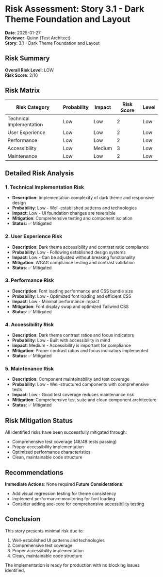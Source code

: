 # Risk Assessment: Story 3.1 - Dark Theme Foundation and Layout

**Date**: 2025-01-27  
**Reviewer**: Quinn (Test Architect)  
**Story**: 3.1 - Dark Theme Foundation and Layout

## Risk Summary

**Overall Risk Level**: LOW  
**Risk Score**: 2/10

## Risk Matrix

| Risk Category | Probability | Impact | Risk Score | Level |
|---------------|-------------|---------|------------|-------|
| Technical Implementation | Low | Low | 2 | Low |
| User Experience | Low | Low | 2 | Low |
| Performance | Low | Low | 2 | Low |
| Accessibility | Low | Medium | 3 | Low |
| Maintenance | Low | Low | 2 | Low |

## Detailed Risk Analysis

### 1. Technical Implementation Risk
- **Description**: Implementation complexity of dark theme and responsive design
- **Probability**: Low - Well-established patterns and technologies
- **Impact**: Low - UI foundation changes are reversible
- **Mitigation**: Comprehensive testing and component isolation
- **Status**: ✅ Mitigated

### 2. User Experience Risk
- **Description**: Dark theme accessibility and contrast ratio compliance
- **Probability**: Low - Following established design systems
- **Impact**: Low - Can be adjusted without breaking functionality
- **Mitigation**: WCAG compliance testing and contrast validation
- **Status**: ✅ Mitigated

### 3. Performance Risk
- **Description**: Font loading performance and CSS bundle size
- **Probability**: Low - Optimized font loading and efficient CSS
- **Impact**: Low - Minimal performance impact
- **Mitigation**: Font display swap and optimized Tailwind CSS
- **Status**: ✅ Mitigated

### 4. Accessibility Risk
- **Description**: Dark theme contrast ratios and focus indicators
- **Probability**: Low - Built with accessibility in mind
- **Impact**: Medium - Accessibility is important for compliance
- **Mitigation**: Proper contrast ratios and focus indicators implemented
- **Status**: ✅ Mitigated

### 5. Maintenance Risk
- **Description**: Component maintainability and test coverage
- **Probability**: Low - Well-structured components with comprehensive tests
- **Impact**: Low - Good test coverage reduces maintenance risk
- **Mitigation**: Comprehensive test suite and clean component architecture
- **Status**: ✅ Mitigated

## Risk Mitigation Status

All identified risks have been successfully mitigated through:
- Comprehensive test coverage (48/48 tests passing)
- Proper accessibility implementation
- Optimized performance characteristics
- Clean, maintainable code structure

## Recommendations

**Immediate Actions**: None required
**Future Considerations**: 
- Add visual regression testing for theme consistency
- Implement performance monitoring for font loading
- Consider adding axe-core for comprehensive accessibility testing

## Conclusion

This story presents minimal risk due to:
1. Well-established UI patterns and technologies
2. Comprehensive test coverage
3. Proper accessibility implementation
4. Clean, maintainable code structure

The implementation is ready for production with no blocking issues identified.
